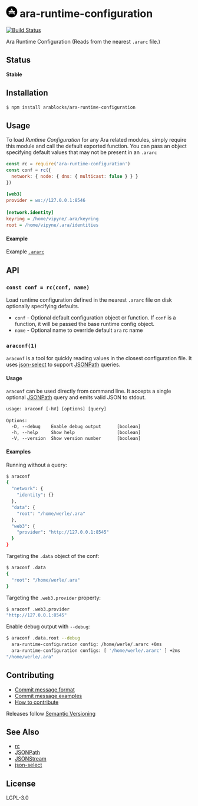 <img src="https://github.com/arablocks/ara-module-template/blob/master/ara.png" width="30" height="30" /> ara-runtime-configuration
=========================

[![Build Status](https://travis-ci.com/AraBlocks/ara-runtime-configuration.svg?token=6WjTyCg41y8MBmCzro5x&branch=master)](https://travis-ci.com/AraBlocks/ara-runtime-configuration)

Ara Runtime Configuration (Reads from the nearest `.ararc` file.)

## Status

**Stable**

## Installation

```sh
$ npm install arablocks/ara-runtime-configuration
```

## Usage

To load _Runtime Configuration_ for any Ara related modules, simply
require this module and call the default exported function. You can pass
an object specifying default values that may not be present in an `.ararc`

```js
const rc = require('ara-runtime-configuration')
const conf = rc({
  network: { node: { dns: { multicast: false } } }
})
```

```INI
[web3]
provider = ws://127.0.0.1:8546

[network.identity]
keyring = /home/vipyne/.ara/keyring
root = /home/vipyne/.ara/identities
```

#### Example

Example [`.ararc`](/example/.ararc)

## API

### `const conf = rc(conf, name)`

Load runtime configuration defined in the nearest `.ararc` file on disk
optionally specifying defaults.

* `conf` - Optional default configuration object or function. If `conf` is a function, it will be passed the base runtime config object.
* `name` - Optional name to override default `ara` rc name

### `araconf(1)`

`araconf` is a tool for quickly reading values in the closest
configuration file. It uses
[json-select](https://github.com/dominictarr/json-select) to support
[JSONPath](http://goessner.net/articles/JsonPath/) queries.

#### Usage

`araconf` can be used directly from command line. It accepts a single
optional [JSONPath]() query and emits valid JSON to stdout.

```
usage: araconf [-hV] [options] [query]

Options:
  -D, --debug    Enable debug output      [boolean]
  -h, --help     Show help                [boolean]
  -V, --version  Show version number      [boolean]
```

#### Examples

Running without a query:

```sh
$ araconf
{
  "network": {
    "identity": {}
  },
  "data": {
    "root": "/home/werle/.ara"
  },
  "web3": {
    "provider": "http://127.0.0.1:8545"
  }
}

```

Targeting the `.data` object of the conf:

```sh
$ araconf .data
{
  "root": "/home/werle/.ara"
}
```

Targeting the `.web3.provider` property:

```sh
$ araconf .web3.provider
"http://127.0.0.1:8545"
```

Enable debug output with `--debug`:

```sh
$ araconf .data.root --debug
  ara-runtime-configuration config: /home/werle/.ararc +0ms
  ara-runtime-configuration configs: [ '/home/werle/.ararc' ] +2ms
"/home/werle/.ara"
```

## Contributing

- [Commit message format](/.github/COMMIT_FORMAT.md)
- [Commit message examples](/.github/COMMIT_FORMAT_EXAMPLES.md)
- [How to contribute](/.github/CONTRIBUTING.md)

Releases follow [Semantic Versioning](https://semver.org/)

## See Also

- [rc](https://github.com/dominictarr/rc)
- [JSONPath](http://goessner.net/articles/JsonPath/)
- [JSONStream](https://www.npmjs.com/package/JSONStream)
- [json-select](https://github.com/dominictarr/json-select)

## License

LGPL-3.0

